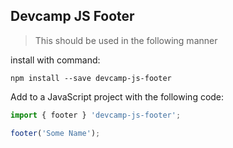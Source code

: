 ## Devcamp JS Footer

>This should be used in the following manner

install with command:

```
npm install --save devcamp-js-footer
```

Add to a JavaScript project with the following code:

```javascript
import { footer } 'devcamp-js-footer';

footer('Some Name');
```